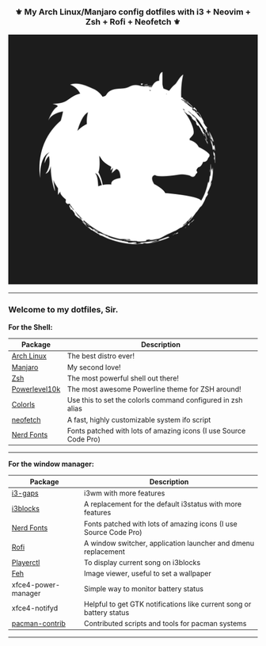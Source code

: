 <div align="center">

### ⚜️ ️My Arch Linux/Manjaro config dotfiles with i3 + Neovim + Zsh + Rofi + Neofetch ⚜️
![Desktop](.images/ZeroSeventty.png)
</div>

------
### Welcome to my dotfiles, Sir.

**For the Shell:**

| Package                                                  | Description                                                      |
|----------------------------------------------------------|------------------------------------------------------------------|
| [Arch Linux](https://www.archlinux.org/)                 | The best distro ever!                                            |
| [Manjaro](https://manjaro.org/)                          | My second love!                                                  |
| [Zsh](https://github.com/zsh-users/zsh)                  | The most powerful shell out there!                               |
| [Powerlevel10k](https://github.com/romkatv/powerlevel10k)| The most awesome Powerline theme for ZSH around!                 |
| [Colorls](https://github.com/athityakumar/colorls#installation)| Use this to set the colorls command configured in zsh alias|
| [neofetch](https://github.com/dylanaraps/neofetch)       | A fast, highly customizable system ifo script                    |
| [Nerd Fonts](https://github.com/ryanoasis/nerd-fonts)    | Fonts patched with lots of amazing icons (I use Source Code Pro) |

------

**For the window manager:**

| Package                                                                   | Description                                                                       |
|---------------------------------------------------------------------------|-----------------------------------------------------------------------------------|
| [i3-gaps](https://github.com/Airblader/i3)                                | i3wm with more features                                                           |
| [i3blocks](https://github.com/vivien/i3blocks)                            | A replacement for the default i3status with more features                         |
| [Nerd Fonts](https://github.com/ryanoasis/nerd-fonts)                     | Fonts patched with lots of amazing icons (I use Source Code Pro)                  |
| [Rofi](https://github.com/DaveDavenport/rofi)                             | A window switcher, application launcher and dmenu replacement                     |
| [Playerctl](https://github.com/acrisci/playerctl)                         | To display current song on i3blocks                                               |
| [Feh](https://github.com/derf/feh)                                        | Image viewer, useful to set a wallpaper                                           |
| xfce4-power-manager                                                       | Simple way to monitor battery status                                              |
| xfce4-notifyd                                                             | Helpful to get GTK notifications like current song or battery status              |
| [pacman-contrib](https://www.archlinux.org/packages/?name=pacman-contrib) | Contributed scripts and tools for pacman systems                                  |

------

